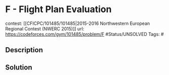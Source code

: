 # F - Flight Plan Evaluation

contest: [[CFICPC/101485/101485|2015-2016 Northwestern European Regional Contest (NWERC 2015)]]
url: https://codeforces.com/gym/101485/problem/F
#Status/UNSOLVED
Tags: #

## Description

## Solution

